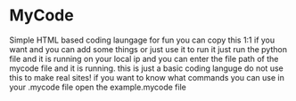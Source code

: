 # MyCode
Simple HTML based coding laungage for fun 
you can copy this 1:1 if you want and you can add some things or just use it
to run it just run the python file and it is running on your local ip and you can enter the file path of the
mycode file and it is running.
this is just a basic coding languge do not use this to make real sites!
if you want to know what commands you can use in your .mycode file open the example.mycode file
